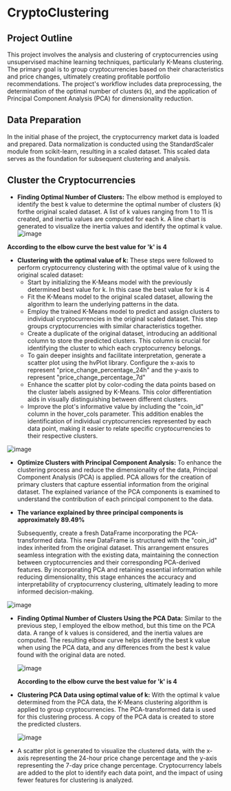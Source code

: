 # CryptoClustering
## Project Outline
This project involves the analysis and clustering of cryptocurrencies using unsupervised machine learning techniques, particularly K-Means clustering. The primary goal is to group cryptocurrencies based on their characteristics and price changes, ultimately creating profitable portfolio recommendations. The project's workflow includes data preprocessing, the determination of the optimal number of clusters (k), and the application of Principal Component Analysis (PCA) for dimensionality reduction.

## Data Preparation
In the initial phase of the project, the cryptocurrency market data is loaded and prepared. Data normalization is conducted using the StandardScaler module from scikit-learn, resulting in a scaled dataset. This scaled data serves as the foundation for subsequent clustering and analysis.

## Cluster the Cryptocurrencies
- **Finding Optimal Number of Clusters:** The elbow method is employed to identify the best k value to determine the optimal number of clusters (k) forthe original scaled dataset. A list of k values ranging from 1 to 11 is created, and inertia values are computed for each k. A line chart is generated to visualize the inertia values and identify the optimal k value.
![image](https://github.com/NikitaGahoi/CryptoClustering/assets/136101293/3fcca74e-ec6b-49a7-bd71-790ea9b139af)

 **According to the elbow curve the best value for 'k' is 4**
 
 - **Clustering with the optimal value of k:** These steps were followed to perform cryptocurrency clustering with the optimal value of k using the original scaled dataset:
     - Start by initializing the K-Means model with the previously determined best value for k. In this case the best value for k is 4
     - Fit the K-Means model to the original scaled dataset, allowing the algorithm to learn the underlying patterns in the data.
     - Employ the trained K-Means model to predict and assign clusters to individual cryptocurrencies in the original scaled dataset. This step groups cryptocurrencies with similar characteristics together.
     - Create a duplicate of the original dataset, introducing an additional column to store the predicted clusters. This column is crucial for identifying the cluster to which each cryptocurrency belongs.
     - To gain deeper insights and facilitate interpretation, generate a scatter plot using the hvPlot library. Configure the x-axis to represent "price_change_percentage_24h" and the y-axis to represent   "price_change_percentage_7d"
     - Enhance the scatter plot by color-coding the data points based on the cluster labels assigned by K-Means. This color differentiation aids in visually distinguishing between different clusters.
     - Improve the plot's informative value by including the "coin_id" column in the hover_cols parameter. This addition enables the identification of individual cryptocurrencies represented by each data point, making it easier to relate specific cryptocurrencies to their respective clusters.
       
  ![image](https://github.com/NikitaGahoi/CryptoClustering/assets/136101293/a82ecc8f-e7d6-4df4-a61c-dbc932b0d8b1)
  

- **Optimize Clusters with Principal Component Analysis:** To enhance the clustering process and reduce the dimensionality of the data, Principal Component Analysis (PCA) is applied. PCA allows for the creation of primary clusters that capture essential information from the original dataset. The explained variance of the PCA components is examined to understand the contribution of each principal component to the data.
- 
  **The variance explained by three principal components is approximately 89.49%**

  Subsequently, create a fresh DataFrame incorporating the PCA-transformed data. This new DataFrame is structured with the "coin_id" index inherited from the original dataset. This arrangement ensures seamless integration with the existing data, maintaining the connection between cryptocurrencies and their corresponding PCA-derived features. By incorporating PCA and retaining essential information while reducing dimensionality, this stage enhances the accuracy and interpretability of cryptocurrency clustering, ultimately leading to more informed decision-making.

![image](https://github.com/NikitaGahoi/CryptoClustering/assets/136101293/a50040c6-1fcb-48ff-a360-4c484bad8b14)

- **Finding Optimal Number of Clusters Using the PCA Data:** Similar to the previous step, I employed the elbow method, but this time on the PCA data. A range of k values is considered, and the inertia values are computed. The resulting elbow curve helps identify the best k value when using the PCA data, and any differences from the best k value found with the original data are noted.

  ![image](https://github.com/NikitaGahoi/CryptoClustering/assets/136101293/8134d77c-a675-4976-ae9a-2ed850aeb097)

   **According to the elbow curve the best value for 'k' is 4**

- **Clustering PCA Data using optimal value of k:** With the optimal k value determined from the PCA data, the K-Means clustering algorithm is applied to group cryptocurrencies. The PCA-transformed data is used for this clustering process. A copy of the PCA data is created to store the predicted clusters.
  
  ![image](https://github.com/NikitaGahoi/CryptoClustering/assets/136101293/13831b3c-99f8-4327-880b-5fe60257194b)

- A scatter plot is generated to visualize the clustered data, with the x-axis representing the 24-hour price change percentage and the y-axis representing the 7-day price change percentage. Cryptocurrency labels are added to the plot to identify each data point, and the impact of using fewer features for clustering is analyzed.



  




